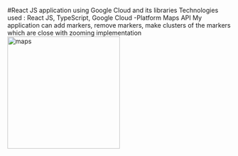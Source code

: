 #React JS application using Google Cloud and its libraries
Technologies used : React JS, TypeScript, Google Cloud -Platform Maps API
My application can add markers, remove markers, make clusters of the markers which are close with zooming implementation
<img width="253" alt="maps" src="https://github.com/charanpulivendula/React-GoogleMapsAPI/assets/115377126/d704fcfb-3b27-4ce6-bdfd-f5ea38ea37fd">
